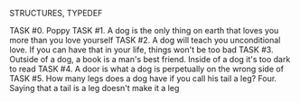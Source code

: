 STRUCTURES, TYPEDEF

TASK #0. Poppy
TASK #1. A dog is the only thing on earth that loves you more than you love yourself
TASK #2. A dog will teach you unconditional love. If you can have that in your life, things won't be too bad
TASK #3. Outside of a dog, a book is a man's best friend. Inside of a dog it's too dark to read
TASK #4. A door is what a dog is perpetually on the wrong side of
TASK #5. How many legs does a dog have if you call his tail a leg? Four. Saying that a tail is a leg doesn't make it a leg